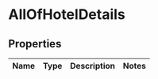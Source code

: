 # AllOfHotelDetails

## Properties
Name | Type | Description | Notes
------------ | ------------- | ------------- | -------------
